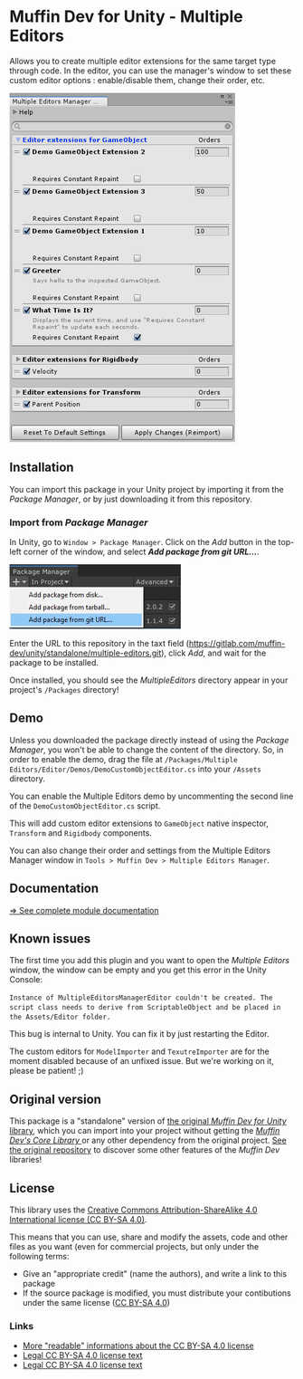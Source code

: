 # Muffin Dev for Unity - Multiple Editors

Allows you to create multiple editor extensions for the same target type through code. In the editor, you can use the manager's window to set these custom editor options : enable/disable them, change their order, etc.

![Preview of the Multiple Editors Manager window](./Documentation~/Images/multiple-editors-manager-window.png)

## Installation

You can import this package in your Unity project by importing it from the *Package Manager*, or by just downloading it from this repository.

### Import from *Package Manager*

In Unity, go to `Window > Package Manager`. Click on the *Add* button in the top-left corner of the window, and select ***Add package from git URL...***.

![*Add package from git URL...* menu](./Documentation~/Images/import-git-url.jpg)

Enter the URL to this repository in the taxt field (https://gitlab.com/muffin-dev/unity/standalone/multiple-editors.git), click *Add*, and wait for the package to be installed.

Once installed, you should see the *MultipleEditors* directory appear in your project's `/Packages` directory!

## Demo

Unless you downloaded the package directly instead of using the *Package Manager*, you won't be able to change the content of the directory. So, in order to enable the demo, drag the file at `/Packages/Multiple Editors/Editor/Demos/DemoCustomObjectEditor.cs` into your `/Assets` directory.

You can enable the Multiple Editors demo by uncommenting the second line of the `DemoCustomObjectEditor.cs` script.

This will add custom editor extensions to `GameObject` native inspector, `Transform` and `Rigidbody` components.

You can also change their order and settings from the Multiple Editors Manager window in `Tools > Muffin Dev > Multiple Editors Manager`.

## Documentation

[=> See complete module documentation](./Documentation~/README.md)

## Known issues

The first time you add this plugin and you want to open the *Multiple Editors* window, the window can be empty and you get this error in the Unity Console:

`Instance of MultipleEditorsManagerEditor couldn't be created. The script class needs to derive from ScriptableObject and be placed in the Assets/Editor folder.`

This bug is internal to Unity. You can fix it by just restarting the Editor.

The custom editors for `ModelImporter` and `TexutreImporter` are for the moment disabled because of an unfixed issue. But we're working on it, please be patient! ;)

## Original version

This package is a "standalone" version of [the original *Muffin Dev for Unity* library](https://gitlab.com/muffin-dev/unity), which you can import into your project without getting the [*Muffin Dev's Core Library* ](https://gitlab.com/muffin-dev/unity/open-source/core-library) or any other dependency from the original project. [See the original repository](https://gitlab.com/muffin-dev/unity) to discover some other features of the *Muffin Dev* libraries!

## License

This library uses the [Creative Commons Attribution-ShareAlike 4.0 International license (CC BY-SA 4.0)](https://creativecommons.org/licenses/by-sa/4.0/legalcode).

This means that you can use, share and modify the assets, code and other files as you want (even for commercial projects, but only under the following terms:

- Give an "appropriate credit" (name the authors), and write a link to this package
- If the source package is modified, you must distribute your contibutions under the same license ([CC BY-SA 4.0](https://creativecommons.org/licenses/by-sa/4.0/legalcode))

### Links

- [More "readable" informations about the CC BY-SA 4.0 license](https://creativecommons.org/licenses/by-sa/4.0)
- [Legal CC BY-SA 4.0 license text](https://creativecommons.org/licenses/by-sa/4.0/legalcode)
- [Legal CC BY-SA 4.0 license text](https://creativecommons.org/licenses/by-sa/4.0/legalcode)
